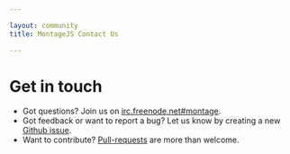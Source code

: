 ```yaml
---

layout: community
title: MontageJS Contact Us

---
```


# Get in touch

* Got questions? Join us on [irc.freenode.net#montage](http://webchat.freenode.net/?channels=montage).
* Got feedback or want to report a bug? Let us know by creating a new [Github issue](https://github.com/montagejs/montage/issues).
* Want to contribute? [Pull-requests](https://github.com/montagejs/montage/pulls) are more than welcome.

